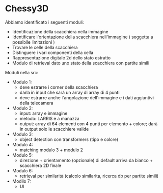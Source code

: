 # Chessy3D

Abbiamo identificato i seguenti moduli:
- Identificazione della scacchiera nella immagine
- Identificare l'orientazione della scacchiera nell'immagine ( soggetta a possibile limitazioni )
- Trovare le celle della scacchiera
- Distinguere i vari componenti della cella
- Rappresentazione digitale 2d dello stato estratto
- Modulo di retrieval dato uno stato della scacchiera con partite simili


Moduli nella src:
- Modulo 1: 
  - deve estrarre i corner della scacchiera 
  - darla in input che sarà un array di array di 4 punti
  - deve estrarre anche l'angolazione dell'immagine e i dati aggiuntivi della telecamera
- Modulo 2:
  - input: array e immagine
  - metodo: LARRIS e a manazza
  - output: array di 64 elementi con 4 punti per elemento + colore; darà in output solo le scacchiere valide
- Modulo 3:
  - object detection con transformers (tipo e colore)
- Modulo 4:
  - matching modulo 3  + modulo 2
- Modulo 5:
  - direzione + orientamento (opzionale) di default arriva da bianco + scacchiera 2D finale
- Modulo 6: 
  - retrieval per similarità (calcolo similarita, ricerca db per partite simili)
- Modilo 7: 
  - UI